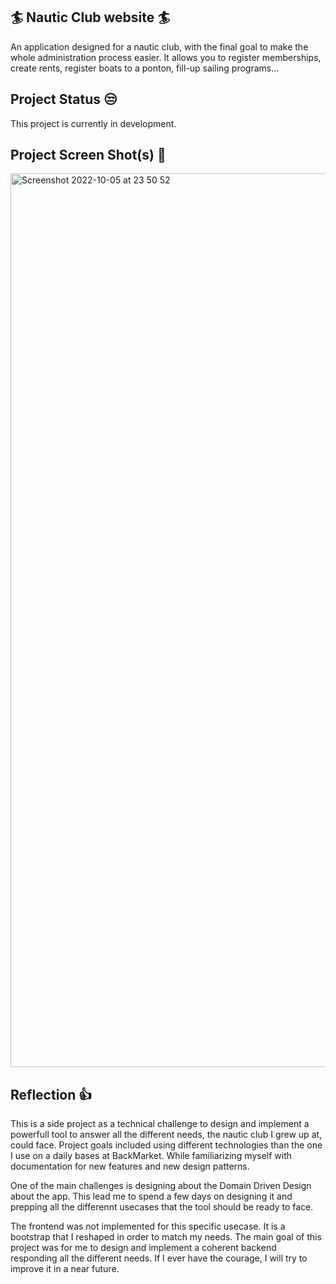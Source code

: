 ## 🏄 Nautic Club website 🏄 

An application designed for a nautic club, with the final goal to make the whole administration process easier.
It allows you to register memberships, create rents, register boats to a ponton, fill-up sailing programs...

## Project Status 😒

This project is currently in development.

## Project Screen Shot(s) 👀

<img width="1430" alt="Screenshot 2022-10-05 at 23 50 52" src="https://user-images.githubusercontent.com/29426441/194170711-dd2afda1-6c69-4391-a047-e4097ae01a7b.png">

## Reflection 👍

This is a side project as a technical challenge to design and implement a powerfull tool to answer all the different needs, the nautic club I grew up at, could face. Project goals included using different technologies than the one I use on a daily bases at BackMarket. While familiarizing myself with documentation for new features and new design patterns.  

One of the main challenges is designing about the Domain Driven Design about the app. This lead me to spend a few days on designing it and prepping all the differennt usecases that the tool should be ready to face.

The frontend was not implemented for this specific usecase. It is a bootstrap that I reshaped in order to match my needs. The main goal of this project was for me to design and implement a coherent backend responding all the different needs. If I ever have the courage, I will try to improve it in a near future.
